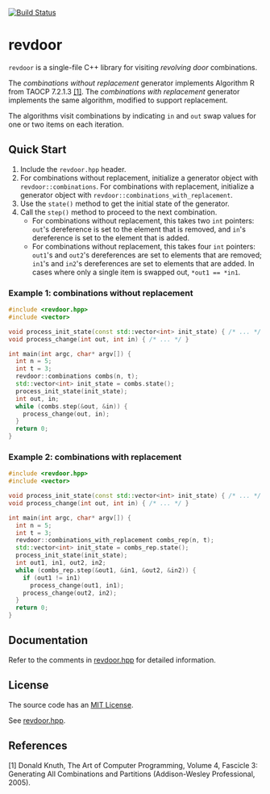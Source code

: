 [![Build Status](https://github.com/dstein64/revdoor/workflows/build/badge.svg)](https://github.com/dstein64/revdoor/actions)

# revdoor

`revdoor` is a single-file C++ library for visiting *revolving door*
combinations.

The *combinations without replacement* generator implements Algorithm R from
TAOCP 7.2.1.3 [[1]](#references). The *combinations with replacement* generator
implements the same algorithm, modified to support replacement.

The algorithms visit combinations by indicating `in` and `out` swap values for
one or two items on each iteration.

## Quick Start
 
1. Include the `revdoor.hpp` header.
2. For combinations without replacement, initialize a generator object with
   `revdoor::combinations`. For combinations with replacement, initialize a
   generator object with `revdoor::combinations_with_replacement`.
3. Use the `state()` method to get the initial state of the generator.
4. Call the `step()` method to proceed to the next combination.
   - For combinations without replacement, this takes two `int` pointers:
     `out`'s dereference is set to the element that is removed, and `in`'s
     dereference is set to the element that is added.
   - For combinations without replacement, this takes four `int` pointers:
     `out1`'s and `out2`'s dereferences are set to elements that are removed;
     `in1`'s and `in2`'s dereferences are set to elements that are added.
     In cases where only a single item is swapped out, `*out1 == *in1`.

### Example 1: combinations without replacement

```c++
#include <revdoor.hpp>
#include <vector>

void process_init_state(const std::vector<int> init_state) { /* ... */ }
void process_change(int out, int in) { /* ... */ }

int main(int argc, char* argv[]) {
  int n = 5;
  int t = 3;
  revdoor::combinations combs(n, t);
  std::vector<int> init_state = combs.state();
  process_init_state(init_state);
  int out, in;
  while (combs.step(&out, &in)) {
    process_change(out, in);
  }
  return 0;
}
```

### Example 2: combinations with replacement

```c++
#include <revdoor.hpp>
#include <vector>

void process_init_state(const std::vector<int> init_state) { /* ... */ }
void process_change(int out, int in) { /* ... */ }

int main(int argc, char* argv[]) {
  int n = 5;
  int t = 3;
  revdoor::combinations_with_replacement combs_rep(n, t);
  std::vector<int> init_state = combs_rep.state();
  process_init_state(init_state);
  int out1, in1, out2, in2;
  while (combs_rep.step(&out1, &in1, &out2, &in2)) {
    if (out1 != in1)
      process_change(out1, in1);
    process_change(out2, in2);
  }
  return 0;
}
```

## Documentation

Refer to the comments in [revdoor.hpp](revdoor.hpp) for detailed information.

## License

The source code has an [MIT License](https://en.wikipedia.org/wiki/MIT_License).

See [revdoor.hpp](revdoor.hpp).

## References

[1] Donald Knuth, The Art of Computer Programming, Volume 4, Fascicle 3: Generating
All Combinations and Partitions (Addison-Wesley Professional, 2005).
